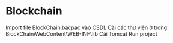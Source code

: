 # Blockchain
Import file BlockChain.bacpac vào CSDL
Cài các thư viện ở trong BlockChain\WebContent\WEB-INF\lib
Cài Tomcat
Run project 
